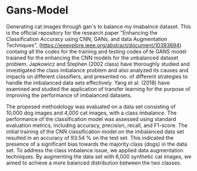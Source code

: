 # Gans-Model
Generating cat images through gan's to balance my imabalnce dataset.
This is the official repository for the research paper "Enhancing the Classification Accuracy using CNN, 
GANs, and data Augmentation Techniques", (https://ieeexplore.ieee.org/abstract/document/10393694) containg all the codes for the training and testing codes of te GANS model traianed for the enhancing the CNN models for the unbalanced dataset problem. Japkowicz and Stephen (2002 class) have 
thoroughly studied and investigated the class imbalance problem and also analyzed its causes and impacts on different 
classifiers, and presented no. of different strategies to handle 
the imbalanced data sets effectively. Yang et al. (2018) have examined and studied the application of transfer learning 
for the purpose of improving the performance of imbalanced 
datasets. 

The proposed methodology was evaluated on a data set 
consisting of 10,000 dog images and 4,000 cat images, with 
a class imbalance. The performance of the classification 
model was assessed using standard evaluation metrics, 
including accuracy, precision, recall, and F1-score. The initial 
training of the CNN classification model on the imbalanced 
data set resulted in an accuracy of 93.54 % on the test set. This 
indicated the presence of a significant bias towards the 
majority class (dogs) in the data set. To address the class 
imbalance issue, we applied data augmentation techniques. By 
augmenting the data set with 6,000 synthetic cat images, we 
aimed to achieve a more balanced distribution between the 
two classes.
